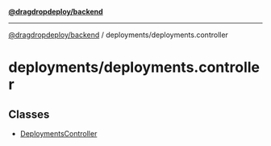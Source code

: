 [**@dragdropdeploy/backend**](../../README.md)

***

[@dragdropdeploy/backend](../../README.md) / deployments/deployments.controller

# deployments/deployments.controller

## Classes

- [DeploymentsController](classes/DeploymentsController.md)
